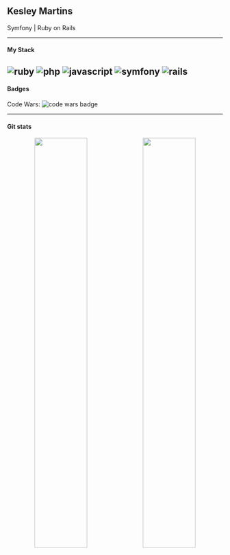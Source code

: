 ## Kesley Martins 
Symfony | Ruby on Rails

---
#### My Stack
![ruby](https://img.shields.io/badge/ruby-1f2430?style=for-the-badge&logo=ruby)
![php](https://img.shields.io/badge/php-1f2430?style=for-the-badge&logo=php)
![javascript](https://img.shields.io/badge/javascript-1f2430?style=for-the-badge&logo=javascript)
![symfony](https://img.shields.io/badge/symfony-1f2430?style=for-the-badge&logo=symfony)
![rails](https://img.shields.io/badge/ruby_on_rails-1f2430?style=for-the-badge&logo=rubyonrails)
---
#### Badges
Code Wars: ![code wars badge](https://www.codewars.com/users/kesleymartins/badges/micro)

---
#### Git stats
<div style="text-align: center;">
    <img width="49.5%" src="https://github-readme-stats.vercel.app/api?username=kesleymartins&show_icons=true&theme=ayu-mirage">
    <img width="49.5%" src="https://github-readme-streak-stats.herokuapp.com/?user=kesleymartins&theme=ayu-mirage">
</div>
